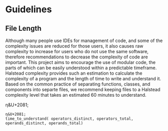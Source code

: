 # Guidelines

## File Length

Although many people use IDEs for management of code, and some of the complexity issues are reduced for those users, it also causes raw complexity to increase for users who do not use the same software, therefore recommendations to decrease the complexity of code are important. This project aims to encourage the use of modular code, the parts of which can be easily understood within a predictable timeframe. Halstead complexity provides such an estimation to calculate the complexity of a program and the length of time to write and understand it. Based on the common practice of separating functions, classes, and components into separte files, we recommend keeping files to a Halstead complexity level that takes an estimated 60 minutes to understand.

η&U+2081;

```
η&U+2081;
time_to_understand( operators_distinct, operators_total, operands_distinct, operands_total)
```
<!--
<math>

&eta;<sub>1</sub> = the number of distinct operators </br>
&eta;<sub>2</sub>  = the number of distinct operands </br>
N<sub>1</sub> = the total number of operators </br>
N<sub>2</sub> = the total number of operands </br>

vocabulary = &eta;<sub>1</sub> + &eta;<sub>2</sub>  </br>
length = N<sub>1</sub> + N<sub>2</sub> </br>
difficulty = &eta;<sub>1</sub>/2 * N<sub>2</sub>/&eta;<sub>2</sub>  </br>
volume = length * log<sub>2</sub>(vocabulary)</br>

effort = difficulty * volume </br>
time = effort/18 seconds </br>

</math>

-->
